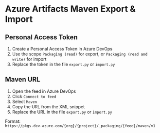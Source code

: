 # Azure Artifacts Maven Export & Import

## Personal Access Token

1. Create a Personal Access Token in Azure DevOps
2. Use the scope `Packaging (read)` for export, or `Packaging (read and write)` for import
3. Replace the token in the file `export.py` or `import.py`

## Maven URL

1. Open the feed in Azure DevOps
2. Click `Connect to feed`
3. Select `Maven`
4. Copy the URL from the XML snippet
5. Replace the URL in the file `export.py` or `import.py`

Format: `https://pkgs.dev.azure.com/{org}/{project}/_packaging/{feed}/maven/v1`
